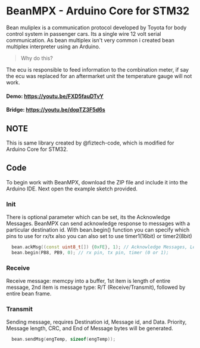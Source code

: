 BeanMPX - Arduino Core for STM32
================================

Bean muliplex is a communication protocol developed by Toyota for body control system in passenger cars. Its a single wire 12 volt serial communication. As bean multiplex isn't very common i created bean multiplex interpreter using an Arduino.

> Why do this?

The ecu is responsible to feed information to the combination meter, if say the ecu was replaced for an aftermarket unit the temperature gauge will not work.

#### Demo: https://youtu.be/FXD5fauDTvY
#### Bridge: https://youtu.be/dopTZ3F5d6s


## NOTE
This is same library created by @fiztech-code, which is modified for Arduino Core for STM32.


## Code

To begin work with BeanMPX, download the ZIP file and include it into the Arduino IDE. 
Next open the example sketch provided. 


### Init
There is optional parameter which can be set, its the Acknowledge Messages.
BeanMPX can send acknowledge response to messages with a particular destination id. With bean.begin() function you can specify which pins to use for rx/tx also you can also set to use timer1(16bit) or timer2(8bit)

```C++
  bean.ackMsg((const uint8_t[]) {0xFE}, 1); // Acknowledge Messages, Length
  bean.begin(PB8, PB9, 0); // rx pin, tx pin, timer (0 or 1);
```

### Receive
Receive message: memcpy into a buffer, 1st item is length of entire message, 2nd item is message type: R/T (Receive/Transmit), followed by entire bean frame. 

### Transmit
Sending message, requires Destination id, Message id, and Data. Priority, Message length, CRC, and End of Message bytes will be generated.

```C++
  bean.sendMsg(engTemp, sizeof(engTemp));
```




